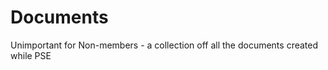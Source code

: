 Documents
=========

Unimportant for Non-members - a collection off all the documents created while PSE
